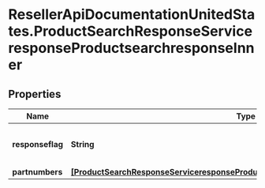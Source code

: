 # ResellerApiDocumentationUnitedStates.ProductSearchResponseServiceresponseProductsearchresponseInner

## Properties

Name | Type | Description | Notes
------------ | ------------- | ------------- | -------------
**responseflag** | **String** | Number of records in the search result. | [optional] 
**partnumbers** | [**[ProductSearchResponseServiceresponseProductsearchresponseInnerPartnumbersInner]**](ProductSearchResponseServiceresponseProductsearchresponseInnerPartnumbersInner.md) |  | [optional] 


